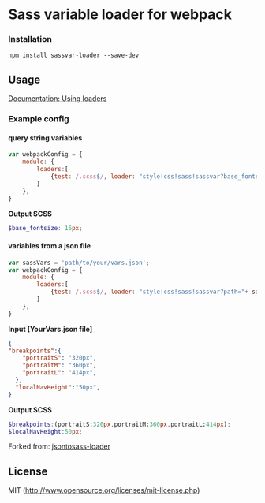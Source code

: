 # Sass variable loader for webpack

### Installation

`npm install sassvar-loader --save-dev`

## Usage

[Documentation: Using loaders](http://webpack.github.io/docs/using-loaders.html)

### Example config

#### query string variables
``` javascript
var webpackConfig = {
    module: {
        loaders:[
            {test: /.scss$/, loader: "style!css!sass!sassvar?base_fontsize=16px"}
        ]
    },
}

```
**Output SCSS**
``` scss
$base_fontsize: 16px;
```

#### variables from a json file
``` javascript
var sassVars = 'path/to/your/vars.json';
var webpackConfig = {
    module: {
        loaders:[
            {test: /.scss$/, loader: "style!css!sass!sassvar?path="+ sassVars}
        ]
    },
}

```

**Input [YourVars.json file]**
``` json
{
"breakpoints":{
    "portraitS": "320px",
    "portraitM": "360px",
    "portraitL": "414px",
  },
  "localNavHeight":"50px",
}
```

**Output SCSS**
``` scss
$breakpoints:(portraitS:320px,portraitM:360px,portraitL:414px);
$localNavHeight:50px;
```

Forked from: [jsontosass-loader](https://github.com/EdwardIrby/jsontosass-loader)

## License

MIT (http://www.opensource.org/licenses/mit-license.php)
